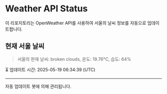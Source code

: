 
# Weather API Status

이 리포지토리는 OpenWeather API를 사용하여 서울의 날씨 정보를 자동으로 업데이트합니다.

## 현재 서울 날씨
> 서울의 현재 날씨: broken clouds, 온도: 19.76°C, 습도: 64%

⏳ 업데이트 시간: 2025-05-19 06:34:39 (UTC)

---
자동 업데이트 봇에 의해 관리됩니다.
